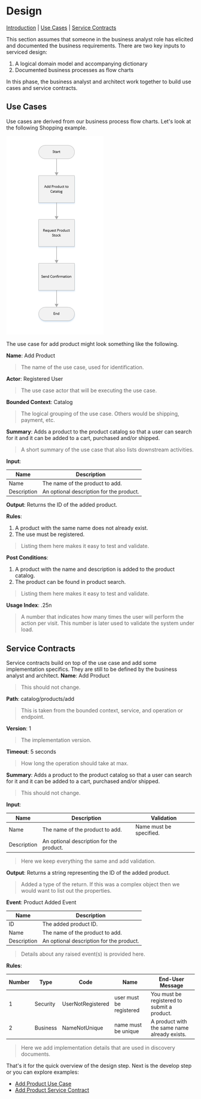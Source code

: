 # Design

[Introduction](#design) | [Use Cases](#use-cases) | [Service Contracts](#service-contracts)

This section assumes that someone in the business analyst role has elicited and documented
the business requirements.  There are two key inputs to serviced design:
1. A logical domain model and accompanying dictionary
2. Documented business processes as flow charts

In this phase, the business analyst and architect work together to build use cases
and service contracts.

## Use Cases
Use cases are derived from our business process flow charts.  Let's look at the following
Shopping example.

![Submit Process](images/submit-product.PNG "Submit Process")

The use case for add product might look something like the following.

**Name**:  Add Product
> The name of the use case, used for identification.

**Actor**: Registered User
> The use case actor that will be executing the use case.

**Bounded Context**: Catalog
> The logical grouping of the use case.  Others would be shipping, payment, etc.

**Summary**: Adds a product to the product catalog so that a user can search for it and it can be added to a cart, purchased and/or shipped.
> A short summary of the use case that also lists downstream activities.

**Input**:

| Name        | Description                              | 
| ----------- | ---------------------------------------- | 
| Name        | The name of the product to add.          | 
| Description | An optional description for the product. |

**Output**: Returns the ID of the added product.

**Rules**: 
1. A product with the same name does not already exist.
2. The use must be registered.
> Listing them here makes it easy to test and validate.

**Post Conditions**:
1. A product with the name and description is added to the product catalog.
2. The product can be found in product search.
> Listing them here makes it easy to test and validate.

**Usage Index**:
.25n
> A number that indicates how many times the user will perform the action per visit.  This
> number is later used to validate the system under load.

## Service Contracts
Service contracts build on top of the use case and add some implementation specifics.  They
are still to be defined by the business analyst and architect.
**Name**:  Add Product
> This should not change.

**Path**: catalog/products/add
> This is taken from the bounded context, service, and operation or endpoint.

**Version**: 1
> The implementation version.

**Timeout**: 5 seconds
> How long the operation should take at max.

**Summary**: Adds a product to the product catalog so that a user can search for it and it can be added to a cart, purchased and/or shipped.
> This should not change.

**Input**:

| Name        | Description                              | Validation              |
| ----------- | ---------------------------------------- | ----------------------- |
| Name        | The name of the product to add.          | Name must be specified. |
| Description | An optional description for the product. |                         |
> Here we keep everything the same and add validation.

**Output**: Returns a string representing the ID of the added product.
> Added a type of the return.  If this was a complex object then we would want
> to list out the properties.  

**Event**: Product Added Event

| Name        | Description                              | 
| ----------- | ---------------------------------------- | 
| ID          | The added product ID.                    |
| Name        | The name of the product to add.          | 
| Description | An optional description for the product. |
> Details about any raised event(s) is provided here.

**Rules**: 

| Number | Type     | Code                  | Name                    | End-User Message                             | 
| ------ | -------- | --------------------- | ----------------------- | -------------------------------------------- |
| 1      | Security | UserNotRegistered     | user must be registered | You must be registered to submit a product.  |
| 2      | Business | NameNotUnique         | name must be unique     | A product with the same name already exists. |
> Here we add implementation details that are used in discovery documents.

That's it for the quick overview of the design step.  Next is the develop step
or you can explore examples:
* [Add Product Use Case](add-product-use-case.md)
* [Add Product Service Contract](add-product-service-contract.md)